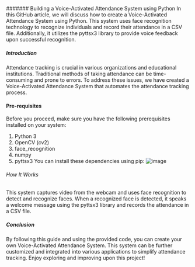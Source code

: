 ####### Building a Voice-Activated Attendance System using Python
In this GitHub article, we will discuss how to create a Voice-Activated Attendance System using Python. This system uses face recognition technology to recognize individuals and record their attendance in a CSV file. Additionally, it utilizes the pyttsx3 library to provide voice feedback upon successful recognition.
##### Introduction
Attendance tracking is crucial in various organizations and educational institutions. Traditional methods of taking attendance can be time-consuming and prone to errors. To address these issues, we have created a Voice-Activated Attendance System that automates the attendance tracking process.

#### Pre-requisites
Before you proceed, make sure you have the following prerequisites installed on your system:

1. Python 3
2. OpenCV (cv2)
3. face_recognition
4. numpy
5. pyttsx3
You can install these dependencies using pip:
![image](https://github.com/kJahnavi24/Voice-_Activated_Face_recognition/assets/85448520/1f4227da-1706-4d99-b9f8-458474904653)

###### How It Works
This system captures video from the webcam and uses face recognition to detect and recognize faces. When a recognized face is detected, it speaks a welcome message using the pyttsx3 library and records the attendance in a CSV file.

##### Conclusion
By following this guide and using the provided code, you can create your own Voice-Activated Attendance System. This system can be further customized and integrated into various applications to simplify attendance tracking. Enjoy exploring and improving upon this project!
